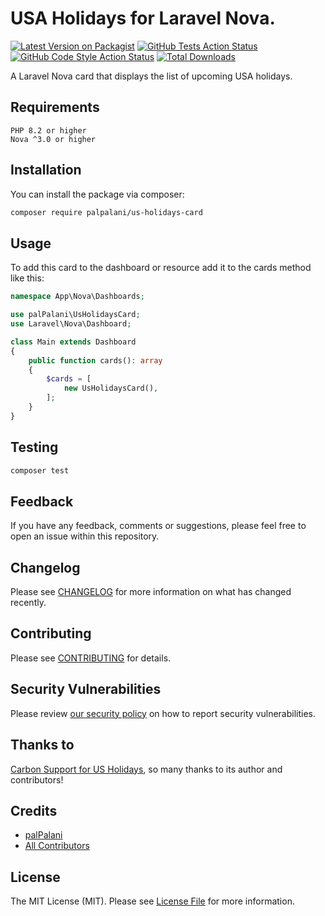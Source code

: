 
# USA Holidays for Laravel Nova.

[![Latest Version on Packagist](https://img.shields.io/packagist/v/palpalani/us-holidays-card.svg?style=flat-square)](https://packagist.org/packages/palpalani/us-holidays-card)
[![GitHub Tests Action Status](https://img.shields.io/github/workflow/status/palpalani/nova-us-holidays/run-tests?label=tests)](https://github.com/palpalani/nova-us-holidays/actions?query=workflow%3Arun-tests+branch%3Amain)
[![GitHub Code Style Action Status](https://img.shields.io/github/workflow/status/palpalani/nova-us-holidays/Check%20&%20fix%20styling?label=code%20style)](https://github.com/palpalani/nova-us-holidays/actions?query=workflow%3A"Check+%26+fix+styling"+branch%3Amain)
[![Total Downloads](https://img.shields.io/packagist/dt/palpalani/us-holidays-card.svg?style=flat-square)](https://packagist.org/packages/palpalani/us-holidays-card)

A Laravel Nova card that displays the list of upcoming USA holidays.

## Requirements

    PHP 8.2 or higher
    Nova ^3.0 or higher

## Installation

You can install the package via composer:

```bash
composer require palpalani/us-holidays-card
```

## Usage

To add this card to the dashboard or resource add it to the cards method like this:

```php
namespace App\Nova\Dashboards;

use palPalani\UsHolidaysCard;
use Laravel\Nova\Dashboard;

class Main extends Dashboard
{
    public function cards(): array
    {
        $cards = [
            new UsHolidaysCard(),
        ];
    }
}
```

## Testing

```bash
composer test
```

## Feedback

If you have any feedback, comments or suggestions, please feel free to open an issue within this repository.

## Changelog

Please see [CHANGELOG](CHANGELOG.md) for more information on what has changed recently.

## Contributing

Please see [CONTRIBUTING](https://github.com/spatie/.github/blob/main/CONTRIBUTING.md) for details.

## Security Vulnerabilities

Please review [our security policy](../../security/policy) on how to report security vulnerabilities.

## Thanks to

[Carbon Support for US Holidays](https://github.com/geoffreyrose/us-holidays), so many thanks to its author and contributors!

## Credits

- [palPalani](https://github.com/palpalani)
- [All Contributors](../../contributors)

## License

The MIT License (MIT). Please see [License File](LICENSE.md) for more information.
